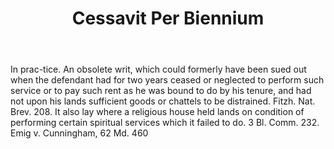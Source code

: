 ---
title: Cessavit Per Biennium
letter: C
permalink: "/definitions/bld-cessavit-per-biennium.html"
body: In prac-tice. An obsolete writ, which could formerly have been sued out when
  the defendant had for two years ceased or neglected to perform such service or to
  pay such rent as he was bound to do by his tenure, and had not upon his lands sufficient
  goods or chattels to be distrained. Fitzh. Nat. Brev. 208. It also lay where a religious
  house held lands on condition of performing certain spiritual services which it
  failed to do. 3 Bl. Comm. 232. Emig v. Cunningham, 62 Md. 460
published_at: '2018-07-07'
source: Black's Law Dictionary 2nd Ed (1910)
layout: post
---
